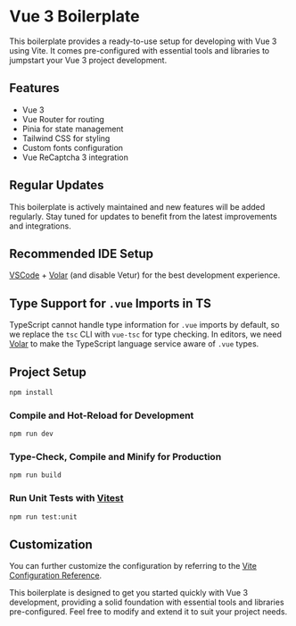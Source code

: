 # Vue 3 Boilerplate

This boilerplate provides a ready-to-use setup for developing with Vue 3 using Vite. It comes pre-configured with essential tools and libraries to jumpstart your Vue 3 project development.

## Features

- Vue 3
- Vue Router for routing
- Pinia for state management
- Tailwind CSS for styling
- Custom fonts configuration
- Vue ReCaptcha 3 integration

## Regular Updates

This boilerplate is actively maintained and new features will be added regularly. Stay tuned for updates to benefit from the latest improvements and integrations.

## Recommended IDE Setup

[VSCode](https://code.visualstudio.com/) + [Volar](https://marketplace.visualstudio.com/items?itemName=Vue.volar) (and disable Vetur) for the best development experience.

## Type Support for `.vue` Imports in TS

TypeScript cannot handle type information for `.vue` imports by default, so we replace the `tsc` CLI with `vue-tsc` for type checking. In editors, we need [Volar](https://marketplace.visualstudio.com/items?itemName=Vue.volar) to make the TypeScript language service aware of `.vue` types.

## Project Setup

```sh
npm install
```

### Compile and Hot-Reload for Development

```sh
npm run dev
```

### Type-Check, Compile and Minify for Production

```sh
npm run build
```

### Run Unit Tests with [Vitest](https://vitest.dev/)

```sh
npm run test:unit
```

## Customization

You can further customize the configuration by referring to the [Vite Configuration Reference](https://vitejs.dev/config/).

This boilerplate is designed to get you started quickly with Vue 3 development, providing a solid foundation with essential tools and libraries pre-configured. Feel free to modify and extend it to suit your project needs.
